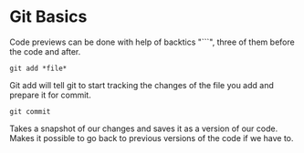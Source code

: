# Git Basics
Code previews can be done with help of backtics "```", three of them before the code and after.
```
git add *file*
```
Git add will tell git to start tracking the changes of the file you add and prepare it for commit.

```
git commit
```
Takes a snapshot of our changes and saves it as a version of our code. Makes it possible to go back to previous versions of the code if we have to.